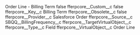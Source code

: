 <?xml version="1.0" encoding="UTF-8"?>
<CustomMetadata xmlns="http://soap.sforce.com/2006/04/metadata" xmlns:xsi="http://www.w3.org/2001/XMLSchema-instance" xmlns:xsd="http://www.w3.org/2001/XMLSchema">
    <label>Order Line - Billing Term</label>
    <protected>false</protected>
    <values>
        <field>fferpcore__Custom__c</field>
        <value xsi:type="xsd:boolean">false</value>
    </values>
    <values>
        <field>fferpcore__Key__c</field>
        <value xsi:type="xsd:string">Billing Term</value>
    </values>
    <values>
        <field>fferpcore__Obsolete__c</field>
        <value xsi:type="xsd:boolean">false</value>
    </values>
    <values>
        <field>fferpcore__Provider__c</field>
        <value xsi:type="xsd:string">Salesforce Order</value>
    </values>
    <values>
        <field>fferpcore__Source__c</field>
        <value xsi:type="xsd:string">SBQQ__BillingFrequency__c</value>
    </values>
    <values>
        <field>fferpcore__TargetVirtualObject__c</field>
        <value xsi:nil="true"/>
    </values>
    <values>
        <field>fferpcore__Type__c</field>
        <value xsi:type="xsd:string">Field</value>
    </values>
    <values>
        <field>fferpcore__VirtualObject__c</field>
        <value xsi:type="xsd:string">Order Line</value>
    </values>
</CustomMetadata>
